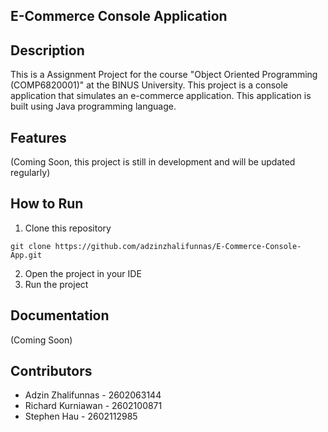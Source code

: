 ## E-Commerce Console Application

## Description
This is a Assignment Project for the course "Object Oriented Programming (COMP6820001)" at the BINUS University. This project is a console application that simulates an e-commerce application. This application is built using Java programming language.

## Features
(Coming Soon, this project is still in development and will be updated regularly)

## How to Run
1. Clone this repository
```
git clone https://github.com/adzinzhalifunnas/E-Commerce-Console-App.git
```
2. Open the project in your IDE
3. Run the project

## Documentation
(Coming Soon)

## Contributors
- Adzin Zhalifunnas - 2602063144
- Richard Kurniawan - 2602100871
- Stephen Hau - 2602112985
